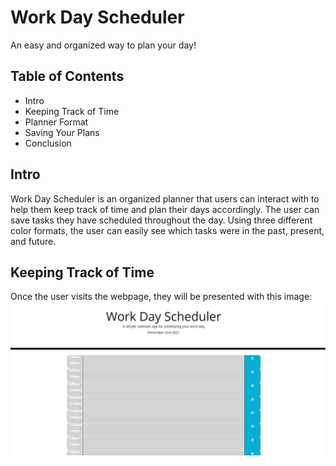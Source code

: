 # Work Day Scheduler
An easy and organized way to plan your day!

## Table of Contents
* Intro
* Keeping Track of Time
* Planner Format
* Saving Your Plans
* Conclusion

## Intro
Work Day Scheduler is an organized planner that users can interact with to help them keep track of time and plan their days accordingly. The user can save tasks they have scheduled throughout the day. Using three different color formats, the user can easily see which tasks were in the past, present, and future.

## Keeping Track of Time
Once the user visits the webpage, they will be presented with this image:
![Screenshot of Work Day Planner](./readme-intro.JPG "Work Day Planner")
